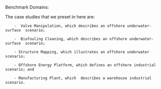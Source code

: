 Benchmark Domains: 

The case studies that we preset in here are:

        -  Valve Manipulation, which describes an offshore underwater-surface  scenario;

        -  Biofouling Cleaning, which describes an offshore underwater-surface  scenario;

        - Structure Mapping, which illustrates an offshore underwater scenario;

        - Offshore Energy Platform, which defines an offshore industrial scenario; and

        - Manufacturing Plant, which  describes a warehouse industrial scenario.
